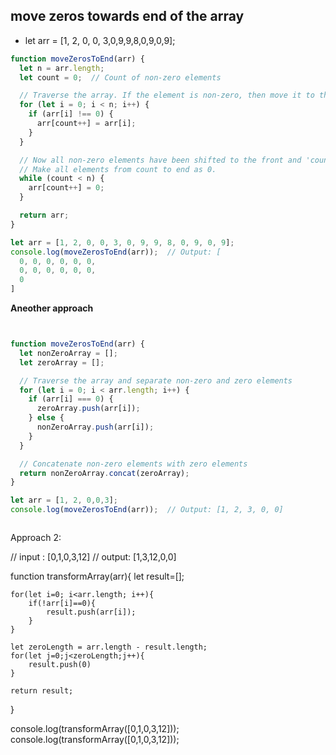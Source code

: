 ## move zeros towards end of the array

- let arr = [1, 2, 0, 0, 3,0,9,9,8,0,9,0,9];


```js
function moveZerosToEnd(arr) {
  let n = arr.length;
  let count = 0;  // Count of non-zero elements

  // Traverse the array. If the element is non-zero, then move it to the front.
  for (let i = 0; i < n; i++) {
    if (arr[i] !== 0) {
      arr[count++] = arr[i];
    }
  }

  // Now all non-zero elements have been shifted to the front and 'count' is set to the index of the first 0.
  // Make all elements from count to end as 0.
  while (count < n) {
    arr[count++] = 0;
  }

  return arr;
}

let arr = [1, 2, 0, 0, 3, 0, 9, 9, 8, 0, 9, 0, 9];
console.log(moveZerosToEnd(arr));  // Output: [
  0, 0, 0, 0, 0, 0,
  0, 0, 0, 0, 0, 0,
  0
]
```



**Aneother approach**


```js


function moveZerosToEnd(arr) {
  let nonZeroArray = [];
  let zeroArray = [];

  // Traverse the array and separate non-zero and zero elements
  for (let i = 0; i < arr.length; i++) {
    if (arr[i] === 0) {
      zeroArray.push(arr[i]);
    } else {
      nonZeroArray.push(arr[i]);
    }
  }

  // Concatenate non-zero elements with zero elements
  return nonZeroArray.concat(zeroArray);
}

let arr = [1, 2, 0,0,3];
console.log(moveZerosToEnd(arr));  // Output: [1, 2, 3, 0, 0]



```
Approach 2:

// input : [0,1,0,3,12]
// output: [1,3,12,0,0]

function transformArray(arr){
    let result=[];

    for(let i=0; i<arr.length; i++){
        if(!arr[i]==0){
            result.push(arr[i]);
        }
    }

    let zeroLength = arr.length - result.length;
    for(let j=0;j<zeroLength;j++){
        result.push(0)
    }

    return result;
}


console.log(transformArray([0,1,0,3,12]));
console.log(transformArray([0,1,0,3,12]));



















